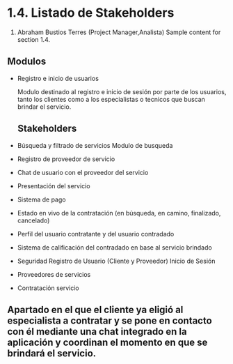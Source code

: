 # 1.4. Listado de Stakeholders


1. Abraham Bustios Terres (Project Manager,Analista)
Sample content for section 1.4.

## Modulos

- Registro e inicio de usuarios

    Modulo destinado al registro e inicio de sesión por parte de los usuarios, tanto los clientes como a los especialistas o tecnicos que buscan brindar el servicio.

    ## Stakeholders

- Búsqueda y filtrado de servicios
    Modulo de busqueda 
- Registro de proveedor de servicio 
- Chat de usuario con el proveedor del servicio
- Presentación del servicio
- Sistema de pago
- Estado en vivo de la contratación (en búsqueda, en camino, finalizado, cancelado)
- Perfil del usuario contratante y del usuario contradado
- Sistema de calificación del contradado en base al servicio brindado

- Seguridad
    Registro de Usuario (Cliente y Proveedor)
    Inicio de Sesión 

    

- Proveedores de servicios


- Contratación servicio
## Apartado en el que el cliente ya eligió al especialista a contratar y se pone en contacto con él mediante una chat integrado en la aplicación y coordinan el momento en que se brindará   el servicio.

